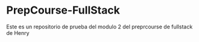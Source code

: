 # PrepCourse-FullStack
Este es un repositorio de prueba del modulo 2 del preprcourse de fullstack de Henry
